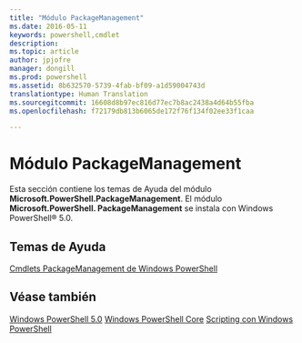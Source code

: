 ```yaml
---
title: "Módulo PackageManagement"
ms.date: 2016-05-11
keywords: powershell,cmdlet
description: 
ms.topic: article
author: jpjofre
manager: dongill
ms.prod: powershell
ms.assetid: 8b632570-5739-4fab-bf09-a1d59004743d
translationtype: Human Translation
ms.sourcegitcommit: 16608d8b97ec816d77ec7b8ac2438a4d64b55fba
ms.openlocfilehash: f72179db813b6065de172f76f134f02ee33f1caa

---
```


# Módulo PackageManagement
Esta sección contiene los temas de Ayuda del módulo **Microsoft.PowerShell.PackageManagement**. El módulo **Microsoft.PowerShell. PackageManagement** se instala con Windows PowerShell® 5.0.

## Temas de Ayuda
[Cmdlets PackageManagement de Windows PowerShell](http://technet.microsoft.com/library/dn890706(v=wps.640).aspx)

## Véase también
[Windows PowerShell 5.0](Windows-PowerShell-5.0.md)
[Windows PowerShell Core](https://technet.microsoft.com/en-us/library/4b75f1e4-f327-48f3-92ab-bf5435094d41)
[Scripting con Windows PowerShell](../../getting-started/fundamental/Scripting-with-Windows-PowerShell.md)




<!--HONumber=Oct16_HO2-->


